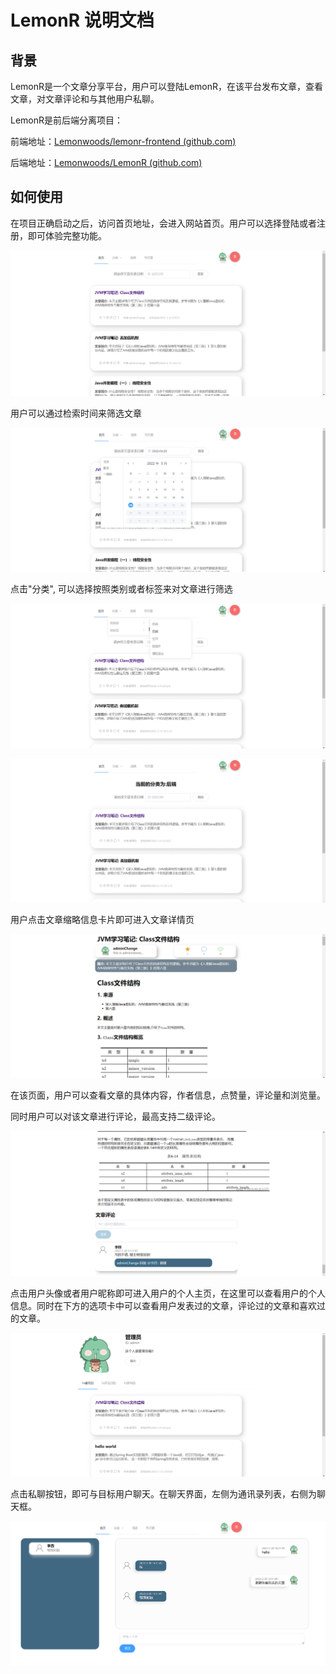 # LemonR 说明文档

## 背景

LemonR是一个文章分享平台，用户可以登陆LemonR，在该平台发布文章，查看文章，对文章评论和与其他用户私聊。

LemonR是前后端分离项目：

前端地址：[Lemonwoods/lemonr-frontend (github.com)](https://github.com/Lemonwoods/lemonr-frontend)

后端地址：[Lemonwoods/LemonR (github.com)](https://github.com/Lemonwoods/LemonR)

## 如何使用

在项目正确启动之后，访问首页地址，会进入网站首页。用户可以选择登陆或者注册，即可体验完整功能。

![首页](https://github.com/Lemonwoods/LemonR/blob/master/image/%E9%A6%96%E9%A1%B5.png?raw=true)

用户可以通过检索时间来筛选文章

![](https://github.com/Lemonwoods/LemonR/blob/master/image/%E6%8C%89%E6%97%B6%E9%97%B4%E6%A3%80%E7%B4%A2.png?raw=true)

点击"分类", 可以选择按照类别或者标签来对文章进行筛选

![](https://github.com/Lemonwoods/LemonR/blob/master/image/%E9%80%89%E6%8B%A9%E5%88%86%E7%B1%BB.png?raw=true)

![](https://github.com/Lemonwoods/LemonR/blob/master/image/%E5%BD%93%E5%89%8D%E5%88%86%E7%B1%BB.png?raw=true)

用户点击文章缩略信息卡片即可进入文章详情页

![](https://github.com/Lemonwoods/LemonR/blob/master/image/%E6%96%87%E7%AB%A0%E8%AF%A6%E6%83%85%E9%A1%B5.png?raw=true)

在该页面，用户可以查看文章的具体内容，作者信息，点赞量，评论量和浏览量。

同时用户可以对该文章进行评论，最高支持二级评论。

![](https://github.com/Lemonwoods/LemonR/blob/master/image/%E8%AF%84%E8%AE%BA.png?raw=true)

点击用户头像或者用户昵称即可进入用户的个人主页，在这里可以查看用户的个人信息。同时在下方的选项卡中可以查看用户发表过的文章，评论过的文章和喜欢过的文章。

![](https://github.com/Lemonwoods/LemonR/blob/master/image/%E4%B8%AA%E4%BA%BA%E4%B8%BB%E9%A1%B5.png?raw=true)

点击私聊按钮，即可与目标用户聊天。在聊天界面，左侧为通讯录列表，右侧为聊天框。

![](https://github.com/Lemonwoods/LemonR/blob/master/image/%E8%81%8A%E5%A4%A9.png?raw=true)
